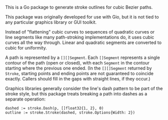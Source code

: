 This is a Go package to generate stroke outlines for cubic Bezier paths.

This package was originally developed for use with Gio, 
but it is not tied to any particular graphics library or GUI toolkit.

Instead of "flattening" cubic curves to sequences of quadratic curves
or line segments like many path-stroking implementations do, 
it uses cubic curves all the way through. 
Linear and quadratic segments are converted to cubic for uniformity.

A path is represented by a `[][]Segment`. 
Each `[]Segment` represents a single contour of the path (open or closed),
with each `Segment` in the contour starting where the previous one ended.
(In the `[][]Segment` returned by `Stroke`, 
starting points and ending points are not guaranteed to coincide exactly.
Callers should fill in the gaps with straight lines, if they occur.)

Graphics libraries generally consider the line's dash pattern to be part of the stroke style,
but this package treats breaking a path into dashes as a separate operation:

```
dashed := stroke.Dash(p, []float32{1, 2}, 0)
outline := stroke.Stroke(dashed, stroke.Options{Width: 2})
```


